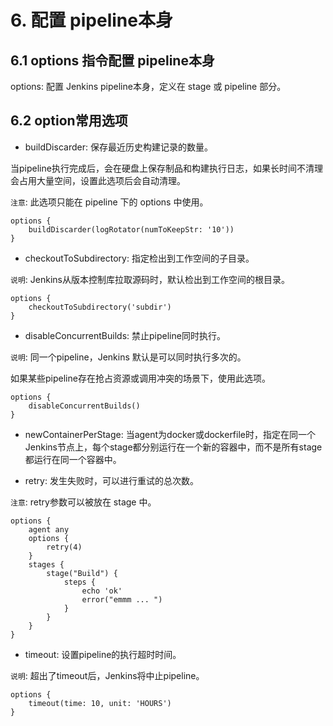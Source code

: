 # 6. 配置 pipeline本身

## 6.1 options 指令配置 pipeline本身

options: 配置 Jenkins pipeline本身，定义在 stage 或 pipeline 部分。

## 6.2 option常用选项
* buildDiscarder: 保存最近历史构建记录的数量。

当pipeline执行完成后，会在硬盘上保存制品和构建执行日志，如果长时间不清理会占用大量空间，设置此选项后会自动清理。

`注意`: 此选项只能在 pipeline 下的 options 中使用。

```
options {
    buildDiscarder(logRotator(numToKeepStr: '10'))
}
```

* checkoutToSubdirectory: 指定检出到工作空间的子目录。

`说明`: Jenkins从版本控制库拉取源码时，默认检出到工作空间的根目录。

```
options {
    checkoutToSubdirectory('subdir')
}
```

* disableConcurrentBuilds: 禁止pipeline同时执行。

`说明`: 同一个pipeline，Jenkins 默认是可以同时执行多次的。

如果某些pipeline存在抢占资源或调用冲突的场景下，使用此选项。

```
options {
    disableConcurrentBuilds()
}
```

* newContainerPerStage: 当agent为docker或dockerfile时，指定在同一个Jenkins节点上，每个stage都分别运行在一个新的容器中，而不是所有stage都运行在同一个容器中。

* retry: 发生失败时，可以进行重试的总次数。

`注意`: retry参数可以被放在 stage 中。

```
options {
    agent any
    options {
        retry(4)
    }
    stages {
        stage("Build") {
            steps {
                echo 'ok'
                error("emmm ... ")
            }
        }
    }
}
```

* timeout: 设置pipeline的执行超时时间。

`说明`: 超出了timeout后，Jenkins将中止pipeline。

```
options {
    timeout(time: 10, unit: 'HOURS')
}
```
